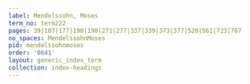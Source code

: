```yaml
---
label: Mendelssohn, Moses
term_no: term222
pages: 39|107|177|190|198|271|277|337|339|373|377|520|561|723|767
no_spaces: MendelssohnMoses
pid: mendelssohnmoses
order: '0641'
layout: generic_index_term
collection: index-headings
---
```

